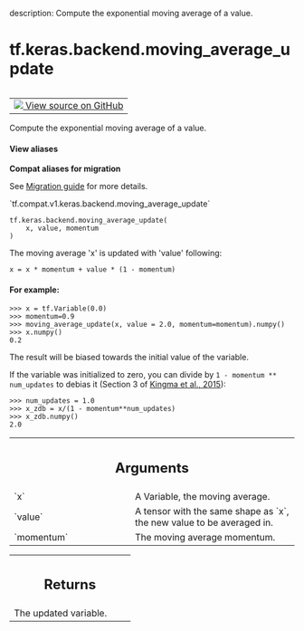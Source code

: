 description: Compute the exponential moving average of a value.

<div itemscope itemtype="http://developers.google.com/ReferenceObject">
<meta itemprop="name" content="tf.keras.backend.moving_average_update" />
<meta itemprop="path" content="Stable" />
</div>

# tf.keras.backend.moving_average_update

<!-- Insert buttons and diff -->

<table class="tfo-notebook-buttons tfo-api nocontent" align="left">
<td>
  <a target="_blank" href="https://github.com/tensorflow/tensorflow/blob/r2.3/tensorflow/python/keras/backend.py#L1728-L1768">
    <img src="https://www.tensorflow.org/images/GitHub-Mark-32px.png" />
    View source on GitHub
  </a>
</td>
</table>



Compute the exponential moving average of a value.

<section class="expandable">
  <h4 class="showalways">View aliases</h4>
  <p>
<b>Compat aliases for migration</b>
<p>See
<a href="https://www.tensorflow.org/guide/migrate">Migration guide</a> for
more details.</p>
<p>`tf.compat.v1.keras.backend.moving_average_update`</p>
</p>
</section>

<pre class="devsite-click-to-copy prettyprint lang-py tfo-signature-link">
<code>tf.keras.backend.moving_average_update(
    x, value, momentum
)
</code></pre>



<!-- Placeholder for "Used in" -->

The moving average 'x' is updated with 'value' following:

```
x = x * momentum + value * (1 - momentum)
```

#### For example:



```
>>> x = tf.Variable(0.0)
>>> momentum=0.9
>>> moving_average_update(x, value = 2.0, momentum=momentum).numpy()
>>> x.numpy()
0.2
```

The result will be biased towards the initial value of the variable.

If the variable was initialized to zero, you can divide by
`1 - momentum ** num_updates` to debias it (Section 3 of
[Kingma et al., 2015](https://arxiv.org/abs/1412.6980)):

```
>>> num_updates = 1.0
>>> x_zdb = x/(1 - momentum**num_updates)
>>> x_zdb.numpy()
2.0
```

<!-- Tabular view -->
 <table class="responsive fixed orange">
<colgroup><col width="214px"><col></colgroup>
<tr><th colspan="2"><h2 class="add-link">Arguments</h2></th></tr>

<tr>
<td>
`x`
</td>
<td>
A Variable, the moving average.
</td>
</tr><tr>
<td>
`value`
</td>
<td>
A tensor with the same shape as `x`, the new value to be
averaged in.
</td>
</tr><tr>
<td>
`momentum`
</td>
<td>
The moving average momentum.
</td>
</tr>
</table>



<!-- Tabular view -->
 <table class="responsive fixed orange">
<colgroup><col width="214px"><col></colgroup>
<tr><th colspan="2"><h2 class="add-link">Returns</h2></th></tr>
<tr class="alt">
<td colspan="2">
The updated variable.
</td>
</tr>

</table>


